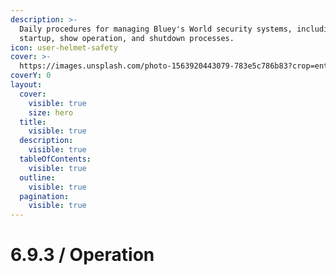 ```yaml
---
description: >-
  Daily procedures for managing Bluey's World security systems, including
  startup, show operation, and shutdown processes.
icon: user-helmet-safety
cover: >-
  https://images.unsplash.com/photo-1563920443079-783e5c786b83?crop=entropy&cs=srgb&fm=jpg&ixid=M3wxOTcwMjR8MHwxfHNlYXJjaHw0fHxjY3R2fGVufDB8fHx8MTc0Njc2NTE2MHww&ixlib=rb-4.1.0&q=85
coverY: 0
layout:
  cover:
    visible: true
    size: hero
  title:
    visible: true
  description:
    visible: true
  tableOfContents:
    visible: true
  outline:
    visible: true
  pagination:
    visible: true
---
```


# 6.9.3 / Operation

